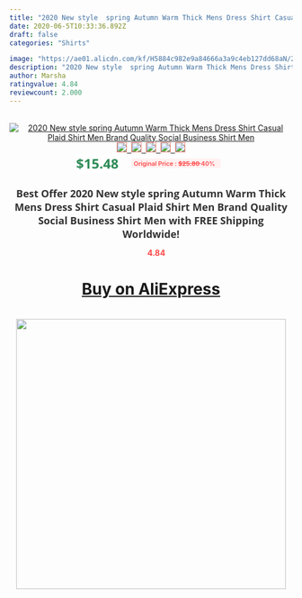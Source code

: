 ```yaml
---
title: "2020 New style  spring Autumn Warm Thick Mens Dress Shirt Casual Plaid Shirt Men Brand Quality  Social Business Shirt Men"
date: 2020-06-5T10:33:36.892Z
draft: false
categories: "Shirts"

image: "https://ae01.alicdn.com/kf/H5884c982e9a84666a3a9c4eb127dd68aN/2020-New-style-spring-Autumn-Warm-Thick-Mens-Dress-Shirt-Casual-Plaid-Shirt-Men-Brand-Quality.jpg"
description: "2020 New style  spring Autumn Warm Thick Mens Dress Shirt Casual Plaid Shirt Men Brand Quality  Social Business Shirt Men"
author: Marsha
ratingvalue: 4.84
reviewcount: 2.000
---
```

<br>
<div style="text-align: center;">
<a href="https://s.click.aliexpress.com/e/_AYet6d" target="_blank" rel="nofollow noopener noreferrer"><img alt="2020 New style  spring Autumn Warm Thick Mens Dress Shirt Casual Plaid Shirt Men Brand Quality  Social Business Shirt Men" class="magnifier-image" src="https://ae01.alicdn.com/kf/H5884c982e9a84666a3a9c4eb127dd68aN/2020-New-style-spring-Autumn-Warm-Thick-Mens-Dress-Shirt-Casual-Plaid-Shirt-Men-Brand-Quality.jpg_640x640.jpg">
<br>
<img style="border:1px solid salmon" src="https://ae01.alicdn.com/kf/H5884c982e9a84666a3a9c4eb127dd68aN/2020-New-style-spring-Autumn-Warm-Thick-Mens-Dress-Shirt-Casual-Plaid-Shirt-Men-Brand-Quality.jpg_120x120.jpg">&nbsp;&nbsp;<img style="border:1px solid salmon" src="https://ae01.alicdn.com/kf/H6ec3bd1898054dfeb59f81641b1b4f6cF/2020-New-style-spring-Autumn-Warm-Thick-Mens-Dress-Shirt-Casual-Plaid-Shirt-Men-Brand-Quality.jpg_120x120.jpg">&nbsp;&nbsp;<img style="border:1px solid salmon" src="https://ae01.alicdn.com/kf/H20617d45b8a44c13930a2415caf53b97s/2020-New-style-spring-Autumn-Warm-Thick-Mens-Dress-Shirt-Casual-Plaid-Shirt-Men-Brand-Quality.jpg_120x120.jpg">&nbsp;&nbsp;<img style="border:1px solid salmon" src="https://ae01.alicdn.com/kf/H737a682b594d4a9b85c487f76a1b9d1ct/2020-New-style-spring-Autumn-Warm-Thick-Mens-Dress-Shirt-Casual-Plaid-Shirt-Men-Brand-Quality.jpg_120x120.jpg">&nbsp;&nbsp;<img style="border:1px solid salmon" src="https://ae01.alicdn.com/kf/H4668ce8dbe014f92b3313db4a03afa2cw/2020-New-style-spring-Autumn-Warm-Thick-Mens-Dress-Shirt-Casual-Plaid-Shirt-Men-Brand-Quality.jpg_120x120.jpg"></a></div><br0>
<div style="text-align: center;"><span style="background-color: white; border: 0px; box-sizing: border-box; color: seagreen; display: inline-block; font-family: &quot;open sans&quot; , &quot;arial&quot; , &quot;helvetica&quot; , sans-serif , &quot;heiti&quot;; font-size: 24px; font-stretch: inherit; font-weight: 700; line-height: inherit; margin: 0px 10px 0px 0px; padding: 0px; vertical-align: middle;">$15.48 </span>
<span style="background: rgb(255 , 241 , 241); border-radius: 3px; border: 0px; box-sizing: border-box; color: #ff4747; display: inline-block; font-family: inherit; font-size: 12px; font-stretch: inherit; font-style: inherit; font-variant: inherit; font-weight: 600; line-height: inherit; margin: 0px; padding: 2px 5px; transform: scale(0.9); vertical-align: middle;">Original Price : <b style="text-decoration: line-through;">$25.80 </b> 40%&nbsp;&nbsp;</span></div>
<h1 style="color: #333333; display: inline-block; font-family: &quot;open sans&quot; , &quot;arial&quot; , &quot;helvetica&quot; , sans-serif , &quot;heiti&quot;; font-size: 18px; font-stretch: inherit; font-weight: 700; text-align: center;">Best Offer 2020 New style  spring Autumn Warm Thick Mens Dress Shirt Casual Plaid Shirt Men Brand Quality  Social Business Shirt Men with FREE Shipping Worldwide!</h1>
<div style="color: #ff4747; text-align: center;">
<img src="https://4.bp.blogspot.com/-M0ZcTcb-5uY/XleCXlxnR4I/AAAAAAAAAEc/OrjgMkXV1oMQFaCRZj5HQwOCBcu3w1FegCPcBGAYYCw/s1600/star.png" style="height: 15px;">&nbsp;<b>4.84</b></div>
<div class="button_cont" align="center"><a class="buynow_a" href="https://s.click.aliexpress.com/e/_AYet6d" target="_blank" rel="nofollow noopener noreferrer"><H1>Buy on AliExpress</H1></a></div><br>
<div class="separator" style="clear: both; text-align: center;">
<img src="https://lh3.googleusercontent.com/-pTy5HemUv9M/XlePHvY0dAI/AAAAAAAAAE4/0nX5iRUoIWY8eMW9Dpxeirr157OZliDIgCLcBGAsYHQ/s1600/badge.gif" width="480">
</div>
